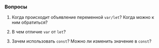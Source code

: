 ### Вопросы

1. Когда происходит объявление переменной `var/let`? Когда можно к ним обратиться?

2. В чем отличие `var` от `let`?

3. Зачем использовать `const`? Можно ли изменить значение в `const`?